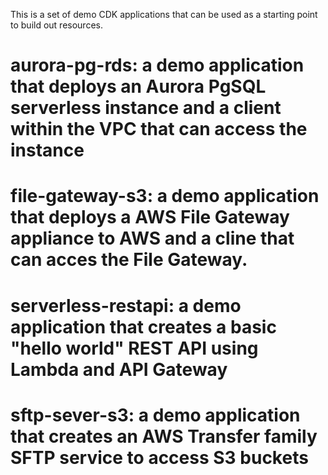 This is a set of demo CDK applications that can be used as a starting point to build out resources.

# aurora-pg-rds: a demo application that deploys an Aurora PgSQL serverless instance and a client within the VPC that can access the instance
# file-gateway-s3: a demo application that deploys a AWS File Gateway appliance to AWS and a cline that can acces the File Gateway.
# serverless-restapi: a demo application that creates a basic "hello world" REST API using Lambda and API Gateway
# sftp-sever-s3: a demo application that creates an AWS Transfer family SFTP service to access S3 buckets
